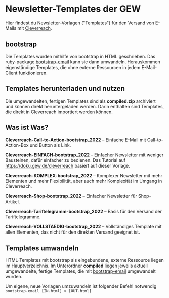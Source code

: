 # Newsletter-Templates der GEW
Hier findest du Newsletter-Vorlagen ("Templates") für den Versand von E-Mails mit [Cleverreach](https://www.cleverreach.de).

## bootstrap
Die Templates wurden mithilfe von bootstrap in HTML geschrieben. Das ruby-package [bootstrap-email](https://github.com/bootstrap-email/bootstrap-email) kann sie dann umwandeln. Herauskommen eigenständige Templates, die ohne externe Ressourcen in jedem E-Mail-Client funktionieren.

## Templates herunterladen und nutzen
Die umgewandelten, fertigen Templates sind als **compiled.zip** archiviert und können direkt heruntergeladen werden. Darin enthalten sind Templates, die direkt in Cleverreach importiert werden können.

## Was ist Was?
**Cleverreach-Call-to-Action-bootstrap_2022** – Einfache E-Mail mit Call-to-Action-Box und Button als Link.

**Cleverreach-EINFACH-bootstrap_2022** – Einfacher Newsletter mit weniger Bausteinen, dafür einfacher zu bedienen. Das Tutorial auf https://doku.gew.de/cleverreach basiert auf dieser Vorlage.

**Cleverreach-KOMPLEX-bootstrap_2022** – Komplexer Newsletter mit mehr Elementen und mehr Flexibilität, aber auch mehr Komplexität im Umgang in Cleverreach.

**Cleverreach-Shop-bootstrap_2022** – Einfacher Newsletter für Shop-Artikel.

**Cleverreach-Tariftelegramm-bootstrap_2022** – Basis für den Versand der Tariftelegramme.

**Cleverreach-VOLLSTAEDIG-bootstrap_2022** – Vollständiges Template mit allen Elementen, das nicht für den direkten Versand geeignet ist.

## Templates umwandeln
HTML-Templates mit bootstrap als eingebundene, externe Ressource liegen im Hauptverzeichnis. Im Unterordner **compiled** liegen jeweils aktuell umgewandelte, fertige Templates, die mit [bootstrap-email](https://github.com/bootstrap-email/bootstrap-email) umgewandelt wurden.

Um eigene, neue Vorlagen umzuwandeln ist folgender Befehl notwendig
`bootstrap-email [IN.html] > [OUT.html]`
